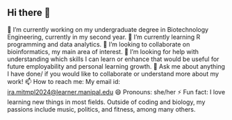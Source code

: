 ## Hi there 👋
🔭 I’m currently working on my undergraduate degree in Biotechnology Engineering, currently in my second year.
🌱 I’m currently learning R programming and data analytics.
👯 I’m looking to collaborate on bioinformatics, my main area of interest.
🤔 I’m looking for help with understanding which skills I can learn or enhance that would be useful for future employability and personal learning growth.
💬 Ask me about anything I have done/ if you would like to collaborate or understand more about my work!
📫 How to reach me: My email id: ira.mitmpl2024@learner.manipal.edu
😄 Pronouns: she/her
⚡ Fun fact: I love learning new things in most fields. Outside of coding and biology, my passions include music, politics, and fitness, among many others.


<!--
**ira-nh/ira-nh** is a ✨ _special_ ✨ repository because its `README.md` (this file) appears on your GitHub profile.

Here are some ideas to get you started:

🔭 I’m currently working on ... my undergraduate degree in Biotechnology Engineering, currently in my second year.
🌱 I’m currently learning ... R programming and data analytics.
- 👯 I’m looking to collaborate on ... bioinformatics (knowledge as well as potential future applications, perhaps through research!)
- 🤔 I’m looking for help with ... understanding which skills I can learn or enhance that would be useful for future employability and personal learning growth. 
- 💬 Ask me about ... anything I have done/ if you would like to collaborate or understand more about my work!
- 📫 How to reach me: ... ira.mitmpl2024@learner.manipal.edu
- 😄 Pronouns: ... she/her
- ⚡ Fun fact: ... I love learning new things in most fields. Outside of coding and biology, my passions include music, politics, and fitness.
-->
